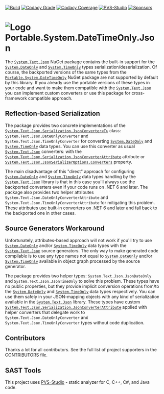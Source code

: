 [![Build](https://github.com/OlegRa/System.DateTimeOnly/actions/workflows/release.yml/badge.svg)](https://github.com/OlegRa/System.DateTimeOnly/actions/workflows/release.yml)
[![Codacy Grade](https://app.codacy.com/project/badge/Grade/37aac9b569e347d591f1648ff2793092)](https://app.codacy.com/gh/OlegRa/System.DateTimeOnly/dashboard?utm_source=gh&utm_medium=referral&utm_content=&utm_campaign=Badge_grade)
[![Codacy Coverage](https://app.codacy.com/project/badge/Coverage/37aac9b569e347d591f1648ff2793092)](https://app.codacy.com/gh/OlegRa/System.DateTimeOnly/dashboard?utm_source=gh&utm_medium=referral&utm_content=&utm_campaign=Badge_coverage)
[![PVS-Studio](https://img.shields.io/badge/PVS--Studio-0-blue?logo=opensourceinitiative&logoColor=white&logoWidth=16)](https://pvs-studio.com/pvs-studio/?utm_source=website&utm_medium=github&utm_campaign=open_source)
[![Sponsors](https://img.shields.io/github/sponsors/OlegRa?logo=github)](https://github.com/sponsors/OlegRa)

# ![Logo](https://user-images.githubusercontent.com/4800940/174981624-cb9d6acd-ac30-4d46-9118-81425dd4d0fe.png) Portable.System.DateTimeOnly.Json

The [`System.Text.Json`](https://docs.microsoft.com/dotnet/api/system.text.json) NuGet package contains the built-in support for the [`System.DateOnly`](https://docs.microsoft.com/dotnet/api/system.dateonly) and [`System.TimeOnly`](https://docs.microsoft.com/dotnet/api/system.timeonly) types serialization/deserialization. Of course, the backported versions of the same types from the [`Portable.System.DateTimeOnly`](https://www.nuget.org/packages/Portable.System.DateTimeOnly/) NuGet package are not supported by default by this library. If you already use the portable versions of these types in your code and want to make them compatible with the [`System.Text.Json`](https://docs.microsoft.com/dotnet/api/system.text.json) you can implement custom converters or use this package for cross-framework compatible approach.

## Reflection-based Serialization

The package provides two concrete implementations of the [`System.Text.Json.Serialization.JsonConverter<T>`](https://docs.microsoft.com/dotnet/api/system.text.json.serialization.jsonconverter-1) class: `System.Text.Json.DateOnlyConverter` and `System.Text.Json.TimeOnlyConverter` for converting [`System.DateOnly`](https://docs.microsoft.com/dotnet/api/system.dateonly) and [`System.TimeOnly`](https://docs.microsoft.com/dotnet/api/system.timeonly) data types. You can use this converter as usual [`System.Text.Json`](https://docs.microsoft.com/dotnet/api/system.text.json) converters: with the [`System.Text.Json.Serialization.JsonConverterAttribute`](https://docs.microsoft.com/dotnet/api/system.text.json.serialization.jsonconverterattribute) attribute or [`System.Text.Json.JsonSerializerOptions.Converters`](https://docs.microsoft.com/dotnet/api/system.text.json.jsonserializeroptions.converters) property.

The main disadvantage of this "direct" approach for configuring [`System.DateOnly`](https://docs.microsoft.com/dotnet/api/system.dateonly) and [`System.TimeOnly`](https://docs.microsoft.com/dotnet/api/system.timeonly) data types handling by the [`System.Text.Json`](https://docs.microsoft.com/dotnet/api/system.text.json) library is that in this case you'll always use the backported converters even if your code runs on .NET 6 and later. The package also provides two helper attributes `System.Text.Json.DateOnlyConverterAttribute` and `System.Text.Json.TimeOnlyConverterAttribute` for mitigating this problem. These attributes use built-in converters on .NET 6 and later and fall back to the backported one in other cases.

## Source Generators Workaround

Unfortunately, attributes-based approach will not work if you'll try to use [`System.DateOnly`](https://docs.microsoft.com/dotnet/api/system.dateonly) and/or [`System.TimeOnly`](https://docs.microsoft.com/dotnet/api/system.timeonly) data types with the [`System.Text.Json`](https://docs.microsoft.com/dotnet/api/system.text.json) source generators. The only way to make generated code compilable is to use any type names not equal to [`System.DateOnly`](https://docs.microsoft.com/dotnet/api/system.dateonly) and/or [`System.TimeOnly`](https://docs.microsoft.com/dotnet/api/system.timeonly) available in object graph processed by the source generator.

The package provides two helper types: `System.Text.Json.JsonDateOnly` and `System.Text.Json.JsonTimeOnly` to solve this problem. These types have no public properties, but they provide implicit conversion operations from/to the [`System.DateOnly`](https://docs.microsoft.com/dotnet/api/system.dateonly) and [`System.TimeOnly`](https://docs.microsoft.com/dotnet/api/system.timeonly) data types respectively. You can use them safely in your JSON-mapping objects with any kind of serialization available in the [`System.Text.Json`](https://docs.microsoft.com/dotnet/api/system.text.json) library. These types have custom [`System.Text.Json.Serialization.JsonConverterAttribute`](https://docs.microsoft.com/dotnet/api/system.text.json.serialization.jsonconverterattribute) applied with helper converters that delegate work to `System.Text.Json.DateOnlyConverter` and `System.Text.Json.TimeOnlyConverter` types without code duplication.

## Contributors

Thanks a lot for all contributors. See the full list of project supporters in the [CONTRIBUTORS](https://github.com/OlegRa/System.DateTimeOnly/blob/master/CONTRIBUTORS.md) file.

## SAST Tools

This project uses [PVS-Studio](https://pvs-studio.com/en/pvs-studio/?utm_source=website&utm_medium=github&utm_campaign=open_source) - static analyzer for C, C++, C#, and Java code.

